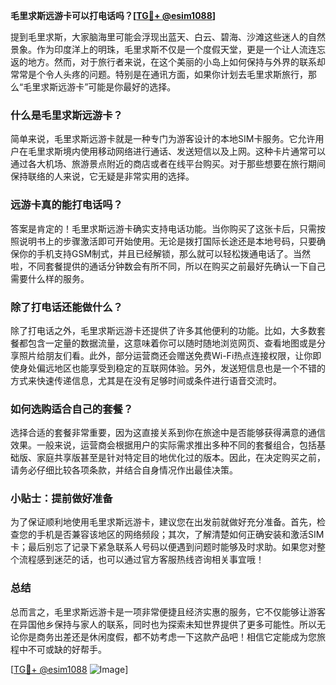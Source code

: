 **毛里求斯远游卡可以打电话吗？[[TG💪+ @esim1088](https://t.me/s/esim1088)]**

提到毛里求斯，大家脑海里可能会浮现出蓝天、白云、碧海、沙滩这些迷人的自然景象。作为印度洋上的明珠，毛里求斯不仅是一个度假天堂，更是一个让人流连忘返的地方。然而，对于旅行者来说，在这个美丽的小岛上如何保持与外界的联系却常常是个令人头疼的问题。特别是在通讯方面，如果你计划去毛里求斯旅行，那么“毛里求斯远游卡”可能是你最好的选择。

### 什么是毛里求斯远游卡？

简单来说，毛里求斯远游卡就是一种专门为游客设计的本地SIM卡服务。它允许用户在毛里求斯境内使用移动网络进行通话、发送短信以及上网。这种卡片通常可以通过各大机场、旅游景点附近的商店或者在线平台购买。对于那些想要在旅行期间保持联络的人来说，它无疑是非常实用的选择。

### 远游卡真的能打电话吗？

答案是肯定的！毛里求斯远游卡确实支持电话功能。当你购买了这张卡后，只需按照说明书上的步骤激活即可开始使用。无论是拨打国际长途还是本地号码，只要确保你的手机支持GSM制式，并且已经解锁，那么就可以轻松拨通电话了。当然啦，不同套餐提供的通话分钟数会有所不同，所以在购买之前最好先确认一下自己需要什么样的服务。

### 除了打电话还能做什么？

除了打电话之外，毛里求斯远游卡还提供了许多其他便利的功能。比如，大多数套餐都包含一定量的数据流量，这意味着你可以随时随地浏览网页、查看地图或是分享照片给朋友们看。此外，部分运营商还会赠送免费Wi-Fi热点连接权限，让你即使身处偏远地区也能享受到稳定的互联网体验。另外，发送短信息也是一个不错的方式来快速传递信息，尤其是在没有足够时间或条件进行语音交流时。

### 如何选购适合自己的套餐？

选择合适的套餐非常重要，因为这直接关系到你在旅途中是否能够获得满意的通信效果。一般来说，运营商会根据用户的实际需求推出多种不同的套餐组合，包括基础版、家庭共享版甚至是针对特定目的地优化过的版本。因此，在决定购买之前，请务必仔细比较各项条款，并结合自身情况作出最佳决策。

### 小贴士：提前做好准备

为了保证顺利地使用毛里求斯远游卡，建议您在出发前就做好充分准备。首先，检查您的手机是否兼容该地区的网络频段；其次，了解清楚如何正确安装和激活SIM卡；最后别忘了记录下紧急联系人号码以便遇到问题时能够及时求助。如果您对整个流程感到迷茫的话，也可以通过官方客服热线咨询相关事宜哦！

### 总结

总而言之，毛里求斯远游卡是一项非常便捷且经济实惠的服务，它不仅能够让游客在异国他乡保持与家人的联系，同时也为探索未知世界提供了更多可能性。所以无论你是商务出差还是休闲度假，都不妨考虑一下这款产品吧！相信它定能成为您旅程中不可或缺的好帮手。

[[TG💪+ @esim1088](https://t.me/s/esim1088) ![Image](https://i.postimg.cc/4NQfJmqS/Snipaste-2025-05-13-00-14-12.png)]
